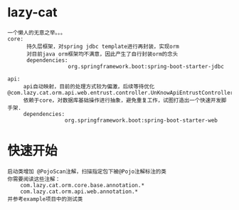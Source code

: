 # lazy-cat
    一个懒人的无意之举。。。
    core: 
          持久层框架，对spring jdbc template进行再封装，实现orm
          对目前java orm框架均不满意，因此产生了自行封装orm的念头
          dependencies: 
                       org.springframework.boot:spring-boot-starter-jdbc
    
    api: 
         api自动映射，目前的处理方式较为偏激，后续等待优化 @com.lazy.cat.orm.api.web.entrust.controller.UnKnowApiEntrustController
         依赖于core，对数据库基础操作进行抽象，避免重复工作，试图打造出一个快速开发脚手架.
         dependencies: 
                      org.springframework.boot:spring-boot-starter-web
    
    
# 快速开始
    启动类增加 @PojoScan注解，扫描指定包下被@Pojo注解标注的类
    你需要阅读这些注解：
        com.lazy.cat.orm.core.base.annotation.*
        com.lazy.cat.orm.api.web.annotation.*
    并参考example项目中的测试类